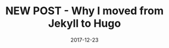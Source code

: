 ---
title: "NEW POST - Why I moved from Jekyll to Hugo"
date: 2017-12-23
draft: true
noSummary: false
---